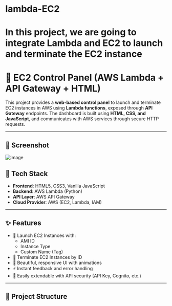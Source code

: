 # lambda-EC2
# In this project, we are going to integrate Lambda and EC2 to launch and terminate the EC2 instance
# 🚀 EC2 Control Panel (AWS Lambda + API Gateway + HTML)

This project provides a **web-based control panel** to launch and terminate EC2 instances in AWS using **Lambda functions**, exposed through **API Gateway** endpoints. The dashboard is built using **HTML, CSS, and JavaScript**, and communicates with AWS services through secure HTTP requests.

---

## 📸 Screenshot

![image](https://github.com/user-attachments/assets/da31da01-966b-4360-b81e-cfebd435c81b)


## 🧰 Tech Stack

- **Frontend**: HTML5, CSS3, Vanilla JavaScript
- **Backend**: AWS Lambda (Python)
- **API Layer**: AWS API Gateway
- **Cloud Provider**: AWS (EC2, Lambda, IAM)

---

## ✨ Features

- 🚀 Launch EC2 Instances with:
  - AMI ID
  - Instance Type
  - Custom Name (Tag)
- 🛑 Terminate EC2 Instances by ID
- 🎨 Beautiful, responsive UI with animations
- ⚡ Instant feedback and error handling
- 🔐 Easily extendable with API security (API Key, Cognito, etc.)

---

## 📁 Project Structure


